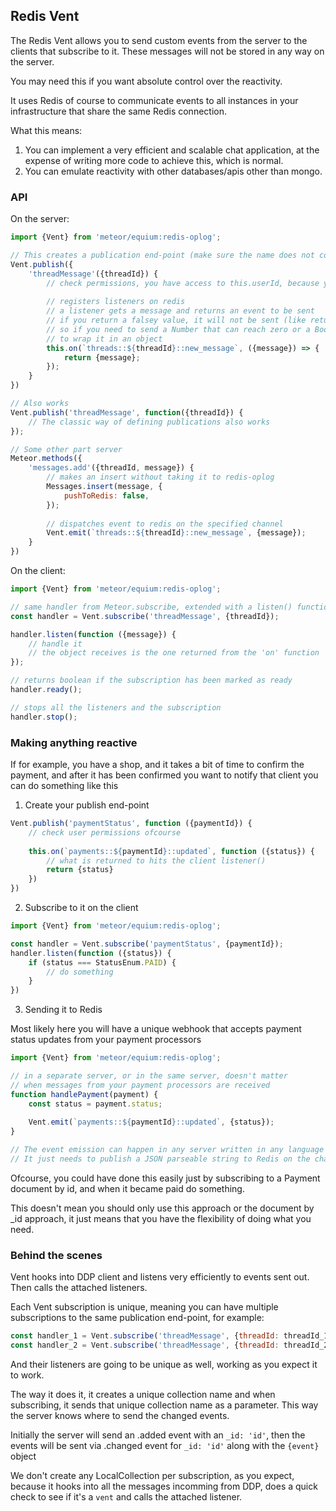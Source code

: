 ## Redis Vent

The Redis Vent allows you to send custom events from the server to the clients that subscribe to it.
These messages will not be stored in any way on the server.

You may need this if you want absolute control over the reactivity.

It uses Redis of course to communicate events to all instances in your infrastructure that share the same Redis connection.

What this means:
1. You can implement a very efficient and scalable chat application, at the expense of writing more code to achieve this, which is normal.
2. You can emulate reactivity with other databases/apis other than mongo.

### API

On the server:
```js
import {Vent} from 'meteor/equium:redis-oplog';

// This creates a publication end-point (make sure the name does not collide with any existing publish endpoints)
Vent.publish({
    'threadMessage'({threadId}) {
        // check permissions, you have access to this.userId, because you are in publish context
        
        // registers listeners on redis
        // a listener gets a message and returns an event to be sent
        // if you return a falsey value, it will not be sent (like return undefined | null | 0 | false)
        // so if you need to send a Number that can reach zero or a Boolean as your message make sure
        // to wrap it in an object
        this.on(`threads::${threadId}::new_message`, ({message}) => {
            return {message};
        });
    }    
})

// Also works
Vent.publish('threadMessage', function({threadId}) {
    // The classic way of defining publications also works
});

// Some other part server
Meteor.methods({
    'messages.add'({threadId, message}) {
        // makes an insert without taking it to redis-oplog
        Messages.insert(message, {
            pushToRedis: false,
        });
        
        // dispatches event to redis on the specified channel
        Vent.emit(`threads::${threadId}::new_message`, {message});
    }
})
```

On the client:
```js
import {Vent} from 'meteor/equium:redis-oplog';

// same handler from Meteor.subscribe, extended with a listen() function
const handler = Vent.subscribe('threadMessage', {threadId});

handler.listen(function ({message}) {
    // handle it
    // the object receives is the one returned from the 'on' function
});

// returns boolean if the subscription has been marked as ready 
handler.ready(); 

// stops all the listeners and the subscription
handler.stop();
```

### Making anything reactive

If for example, you have a shop, and it takes a bit of time to confirm the payment, and after it has been confirmed
you want to notify that client you can do something like this

1. Create your publish end-point
```js
Vent.publish('paymentStatus', function ({paymentId}) {
    // check user permissions ofcourse
    
    this.on(`payments::${paymentId}::updated`, function ({status}) {
        // what is returned to hits the client listener()
        return {status}
    })
})
```

2. Subscribe to it on the client
```js
import {Vent} from 'meteor/equium:redis-oplog';

const handler = Vent.subscribe('paymentStatus', {paymentId});
handler.listen(function ({status}) {
    if (status === StatusEnum.PAID) {
        // do something
    }
})
```

3. Sending it to Redis

Most likely here you will have a unique webhook that accepts payment status updates from your payment processors

```js
import {Vent} from 'meteor/equium:redis-oplog';

// in a separate server, or in the same server, doesn't matter
// when messages from your payment processors are received
function handlePayment(payment) {
    const status = payment.status;
    
    Vent.emit(`payments::${paymentId}::updated`, {status});
}

// The event emission can happen in any server written in any language
// It just needs to publish a JSON parseable string to Redis on the channel: `payments::${paymentId}::updated` 
```

Ofcourse, you could have done this easily just by subscribing to a Payment document by id,
and when it became paid do something. 

This doesn't mean you should only use this approach or the document by _id approach, it just means
that you have the flexibility of doing what you need.

### Behind the scenes

Vent hooks into DDP client and listens very efficiently to events sent out. Then calls the attached listeners.
 
Each Vent subscription is unique, meaning you can have multiple subscriptions to the same publication end-point,
for example:

```js
const handler_1 = Vent.subscribe('threadMessage', {threadId: threadId_1});
const handler_2 = Vent.subscribe('threadMessage', {threadId: threadId_2});
```

And their listeners are going to be unique as well, working as you expect it to work.

The way it does it, it creates a unique collection name and when subscribing, it sends that unique collection name as a parameter.
This way the server knows where to send the changed events.

Initially the server will send an .added event with an `_id: 'id'`, then the events will be sent via .changed event for `_id: 'id'` along with the `{event}` object

We don't create any LocalCollection per subscription, as you expect, because it hooks into all the messages incomming from DDP,
does a quick check to see if it's a `vent` and calls the attached listener.
